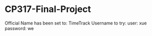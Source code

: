 # CP317-Final-Project
Official Name has been set to: TimeTrack 
Username to try:
user: xue
password: we
